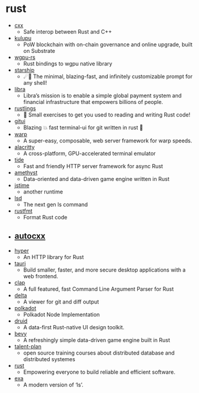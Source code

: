 # rust
- [cxx](https://github.com/dtolnay/cxx)
  - Safe interop between Rust and C++
- [kulupu](https://github.com/kulupu/kulupu)
  - PoW blockchain with on-chain governance and online upgrade, built on Substrate
- [wgpu-rs](https://github.com/gfx-rs/wgpu-rs)
  - Rust bindings to wgpu native library
- [starship](https://github.com/starship/starship)
  - ☄🌌️ The minimal, blazing-fast, and infinitely customizable prompt for any shell!
- [libra](https://github.com/libra/libra)
  - Libra’s mission is to enable a simple global payment system and financial infrastructure that empowers billions of people.
- [rustlings](https://github.com/rust-lang/rustlings)
  - 🦀 Small exercises to get you used to reading and writing Rust code!
- [gitui](https://github.com/extrawurst/gitui)
  - Blazing 💥 fast terminal-ui for git written in rust 🦀
- [warp](https://github.com/seanmonstar/warp)
  - A super-easy, composable, web server framework for warp speeds.
- [alacritty](https://github.com/alacritty/alacritty)
  - A cross-platform, GPU-accelerated terminal emulator
- [tide](https://github.com/http-rs/tide)
  - Fast and friendly HTTP server framework for async Rust
- [amethyst](https://github.com/amethyst/amethyst)
  - Data-oriented and data-driven game engine written in Rust
- [jstime](https://github.com/jstime/jstime)
  - another runtime
- [lsd](https://github.com/Peltoche/lsd)
  - The next gen ls command
- [rustfmt](https://github.com/rust-lang/rustfmt)
  - Format Rust code
- [autocxx](https://github.com/google/autocxx)
  - 
- [hyper](https://github.com/hyperium/hyper)
  - An HTTP library for Rust
- [tauri](https://github.com/tauri-apps/tauri)
  - Build smaller, faster, and more secure desktop applications with a web frontend.
- [clap](https://github.com/clap-rs/clap)
  - A full featured, fast Command Line Argument Parser for Rust
- [delta](https://github.com/dandavison/delta)
  - A viewer for git and diff output
- [polkadot](https://github.com/paritytech/polkadot)
  - Polkadot Node Implementation
- [druid](https://github.com/linebender/druid)
  - A data-first Rust-native UI design toolkit.
- [bevy](https://github.com/bevyengine/bevy)
  - A refreshingly simple data-driven game engine built in Rust
- [talent-plan](https://github.com/pingcap/talent-plan)
  - open source training courses about distributed database and distributed systemes
- [rust](https://github.com/rust-lang/rust)
  - Empowering everyone to build reliable and efficient software.
- [exa](https://github.com/ogham/exa)
  - A modern version of ‘ls’.
